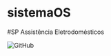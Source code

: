 # sistemaOS
#SP Assistência Eletrodomésticos</br>

![GitHub](https://shields-io.translate.goog/github/license/thainarapires/sistemaOS?color=pink&style=for-the-badge)
